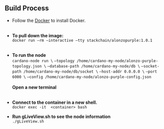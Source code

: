 
## Build Process

- Follow the [Docker](https://docs.docker.com/get-docker/) to install Docker.<br><br>
- <b>To pull down the image:</b><br>
`docker run –rm –interactive –tty stackchain/alonzopurple:1.0.1` <br><br>
- <b>To run the node</b><br>
`cardano-node run \`
`–topology /home/cardano-my-node/alonzo-purple-topology.json \`
`–database-path /home/cardano-my-node/db \`
`–socket-path /home/cardano-my-node/db/socket \`
`–host-addr 0.0.0.0 \`
`–port 6000 \`
`–config /home/cardano-my-node/alonzo-purple-config.json` <br><br>
<b>Open a new terminal</b><br><br>
- <b>Connect to the container in a new shell.</b><br>
`docker exec -it  <container> bash`


- <b>Run gLiveView.sh to see the node information</b><br>
`./gLiveView.sh`



